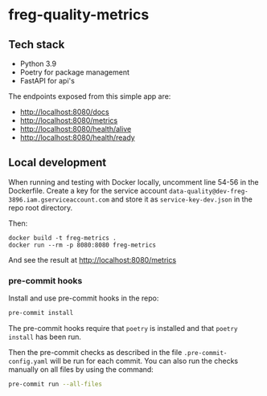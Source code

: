 # freg-quality-metrics

## Tech stack

- Python 3.9
- Poetry for package management
- FastAPI for api's

The endpoints exposed from this simple app are:

- <http://localhost:8080/docs>
- <http://localhost:8080/metrics>
- <http://localhost:8080/health/alive>
- <http://localhost:8080/health/ready>

## Local development

When running and testing with Docker locally, uncomment line 54-56 in the Dockerfile.
Create a key for the service account `data-quality@dev-freg-3896.iam.gserviceaccount.com`
and store it as `service-key-dev.json` in the repo root directory.

Then:

```shell
docker build -t freg-metrics .
docker run --rm -p 8080:8080 freg-metrics
```

And see the result at <http://localhost:8080/metrics>

### pre-commit hooks

Install and use pre-commit hooks in the repo:

```bash
pre-commit install
```

The pre-commit hooks require that `poetry` is installed and that `poetry install`
has been run.

Then the pre-commit checks as described in the file `.pre-commit-config.yaml` will be
run for each commit. You can also run the checks manually on all files by using the
command:

```bash
pre-commit run --all-files
```
